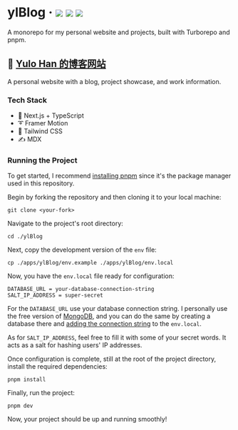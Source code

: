 <div>
  <h1>
    ylBlog
    &middot;
    <img src="https://img.shields.io/website?style=flat-square&url=https%3A%2F%2Fwww.yulohan.cn"/>
    <img src="https://img.shields.io/github/deployments/Yulo7281/ylBlog/production?label=production&style=flat-square"/>
    <img src="https://img.shields.io/github/commit-activity/m/Yulo7281/ylBlog?style=flat-square"/>
  </h1>
</div>

A monorepo for my personal website and projects, built with Turborepo and pnpm.

## 📘 [Yulo Han 的博客网站](https://www.yulohan.cn)

A personal website with a blog, project showcase, and work information.

### Tech Stack

- 🚀 Next.js + TypeScript
- ➰ Framer Motion
- 🍃 Tailwind CSS
- ✍ MDX

### Running the Project

To get started, I recommend [installing pnpm](https://pnpm.io/installation) since it's the package manager used in this repository.

Begin by forking the repository and then cloning it to your local machine:

```
git clone <your-fork>
```

Navigate to the project's root directory:

```
cd ./ylBlog
```

Next, copy the development version of the `env` file:

```
cp ./apps/ylBlog/env.example ./apps/ylBlog/env.local
```

Now, you have the `env.local` file ready for configuration:

```
DATABASE_URL = your-database-connection-string
SALT_IP_ADDRESS = super-secret
```

For the `DATABASE_URL` use your database connection string. I personally use the free version of [MongoDB](https://www.mongodb.com/), and you can do the same by creating a database there and [adding the connection string](https://www.mongodb.com/basics/mongodb-connection-string) to the `env.local`.

As for `SALT_IP_ADDRESS`, feel free to fill it with some of your secret words. It acts as a salt for hashing users' IP addresses.

Once configuration is complete, still at the root of the project directory, install the required dependencies:

```
pnpm install
```

Finally, run the project:

```
pnpm dev
```

Now, your project should be up and running smoothly!
